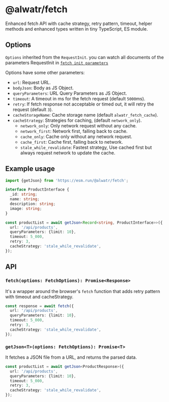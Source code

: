 # @alwatr/fetch

Enhanced fetch API with cache strategy, retry pattern, timeout, helper methods and enhanced types written in tiny TypeScript, ES module.

## Options

`Options` inherited from the `RequestInit`. you can watch all documents of the parameters RequestInit in [`fetch init parameters`](https://developer.mozilla.org/en-US/docs/Web/API/fetch#parameters)

Options have some other parameters:

- `url`: Request URL.
- `bodyJson`: Body as JS Object.
- `queryParameters`: URL Query Parameters as JS Object.
- `timeout`: A timeout in ms for the fetch request (default `5000`ms).
- `retry`: If fetch response not acceptable or timed out, it will retry the request (default `3`).
- `cacheStorageName`: Cache storage name (default `alwatr_fetch_cache`).
- `cacheStrategy`: Strategies for caching, (default `network_only`).
  - `network_only`: Only network request without any cache.
  - `network_first`: Network first, falling back to cache.
  - `cache_only`: Cache only without any network request.
  - `cache_first`: Cache first, falling back to network.
  - `stale_while_revalidate`: Fastest strategy, Use cached first but always request network to update the cache.

## Example usage

```ts
import {getJson} from 'https://esm.run/@alwatr/fetch';

interface ProductInterface {
  _id: string;
  name: string;
  description: string;
  image: string;
}

const productList = await getJson<Record<string, ProductInterface>>({
  url: '/api/products',
  queryParameters: {limit: 10},
  timeout: 5_000,
  retry: 3,
  cacheStrategy: 'stale_while_revalidate',
});
```

## API

### `fetch(options: FetchOptions): Promise<Response>`

It's a wrapper around the browser's `fetch` function that adds retry pattern with timeout and cacheStrategy.

```ts
const response = await fetch({
  url: '/api/products',
  queryParameters: {limit: 10},
  timeout: 5_000,
  retry: 3,
  cacheStrategy: 'stale_while_revalidate',
});
```

### `getJson<T>(options: FetchOptions): Promise<T>`

It fetches a JSON file from a URL, and returns the parsed data.

```ts
const productList = await getJson<ProductResponse>({
  url: '/api/products',
  queryParameters: {limit: 10},
  timeout: 5_000,
  retry: 3,
  cacheStrategy: 'stale_while_revalidate',
});
```
